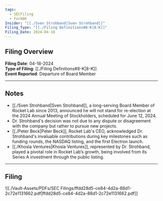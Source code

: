 ```yaml
---
tags:
  - SECFiling
  - Form8K
Insider: "[[./Sven Strohband|Sven Strohband]]"
Filing_Type: "[[./Filing Definitions#8-K|8-K]]"
Filing_Date: 2024-04-18
---
```


## Filing Overview

**Filing Date**: 04-18-2024  
**Type of Filing**: [[./Filing Definitions#8-K|8-K]]  
**Event Reported**: Departure of Board Member  

---

## Notes

- [[./Sven Strohband|Sven Strohband]], a long-serving Board Member of Rocket Lab since 2013, announced he will not stand for re-election at the 2024 Annual Meeting of Stockholders, scheduled for June 12, 2024.
- Dr. Strohband's decision was not due to any dispute or disagreement with the company but rather to pursue new projects. 
- [[./Peter Beck|Peter Beck]], Rocket Lab's CEO, acknowledged Dr. Strohband's invaluable contributions during key milestones such as funding rounds, the NASDAQ listing, and the first Electron launch.
- [[./Khosla Ventures|Khosla Ventures]], represented by Dr. Strohband, played a pivotal role in Rocket Lab’s growth, being involved from its Series A investment through the public listing.

---

## Filing

![[./Vault-Assets/PDFs/SEC Filings/ffdd28d5-ce84-4d2a-88d1-2c72e1131662.pdf|ffdd28d5-ce84-4d2a-88d1-2c72e1131662.pdf]]
